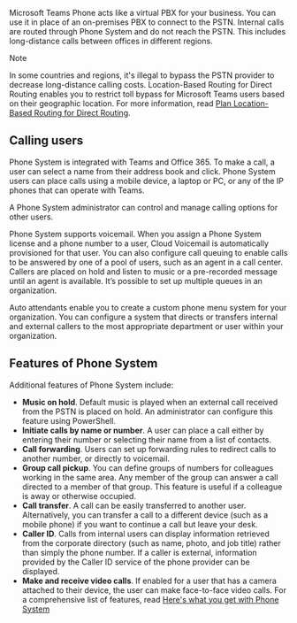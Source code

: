 Microsoft Teams Phone acts like a virtual PBX for your business. You can use it in place of an on-premises PBX to connect to the PSTN. Internal calls are routed through Phone System and do not reach the PSTN. This includes long-distance calls between offices in different regions.

> [!NOTE]
> In some countries and regions, it's illegal to bypass the PSTN provider to decrease long-distance calling costs. Location-Based Routing for Direct Routing enables you to restrict toll bypass for Microsoft Teams users based on their geographic location. For more information, read [Plan Location-Based Routing for Direct Routing]( /microsoftteams/location-based-routing-plan).

## Calling users

Phone System is integrated with Teams and Office 365. To make a call, a user can select a name from their address book and click. Phone System users can place calls using a mobile device, a laptop or PC, or any of the IP phones that can operate with Teams.

A Phone System administrator can control and manage calling options for other users. 

Phone System supports voicemail. When you assign a Phone System license and a phone number to a user, Cloud Voicemail is automatically provisioned for that user.
You can also configure call queuing to enable calls to be answered by one of a pool of users, such as an agent in a call center. Callers are placed on hold and listen to music or a pre-recorded message until an agent is available. It’s possible to set up multiple queues in an organization.

Auto attendants enable you to create a custom phone menu system for your organization. You can configure a system that directs or transfers internal and external callers to the most appropriate department or user within your organization.

## Features of Phone System

Additional features of Phone System include:

- **Music on hold**. Default music is played when an external call received from the PSTN is placed on hold. An administrator can configure this feature using PowerShell.
- **Initiate calls by name or number**. A user can place a call either by entering their number or selecting their name from a list of contacts.
- **Call forwarding**. Users can set up forwarding rules to redirect calls to another number, or directly to voicemail.
- **Group call pickup**. You can define groups of numbers for colleagues working in the same area. Any member of the group can answer a call directed to a member of that group. This feature is useful if a colleague is away or otherwise occupied.
- **Call transfer**. A call can be easily transferred to another user. Alternatively, you can transfer a call to a different device (such as a mobile phone) if you want to continue a call but leave your desk.
- **Caller ID**. Calls from internal users can display information retrieved from the corporate directory (such as name, photo, and job title) rather than simply the phone number. If a caller is external, information provided by the Caller ID service of the phone provider can be displayed.
- **Make and receive video calls**. If enabled for a user that has a camera attached to their device, the user can make face-to-face video calls.
For a comprehensive list of features, read [Here's what you get with Phone System]( /microsoftteams/here-s-what-you-get-with-phone-system)


